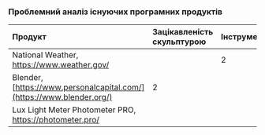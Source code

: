 ### Проблемний аналіз існуючих програмних продуктів
|Продукт|Зацікавленість скульптурою|Інструмент|Температура середовища|Тип ліцензії|Примітка|
|:-     |:-                    |:-        |:-                  |:-          |:-      |
|National Weather, https://www.weather.gov/||2||FreeWare||
|Blender, [https://www.personalcapital.com/](https://www.blender.org/)|2|||FreeWare||
|Lux Light Meter Photometer PRO, https://photometer.pro/|||2|FreeWare||
